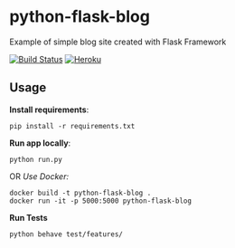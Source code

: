 # python-flask-blog

Example of simple blog site
created with Flask Framework

[![Build Status](https://travis-ci.com/Artemon-line/python-flask-blog.svg?branch=master)](https://travis-ci.com/Artemon-line/python-flask-blog)
[![Heroku](https://heroku-badge.herokuapp.com/?app={python-flask-blog-example})](https://python-flask-blog-example.herokuapp.com/)


## Usage
**Install requirements**:
```
pip install -r requirements.txt
```
**Run app locally**:
```
python run.py
```
OR *Use Docker:*
``` docker
docker build -t python-flask-blog .
docker run -it -p 5000:5000 python-flask-blog
```

**Run Tests**
```
python behave test/features/
```

